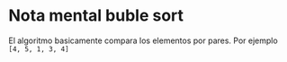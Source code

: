# Nota mental buble sort

El algoritmo basicamente compara los elementos por pares. Por ejemplo
`[4, 5, 1, 3, 4]`
